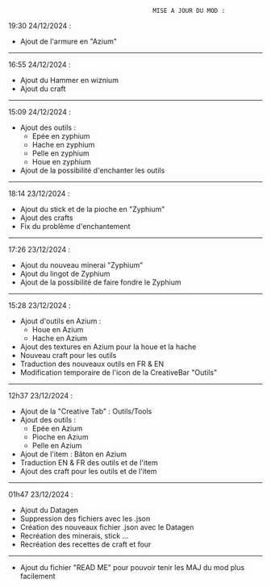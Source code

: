                                             MISE A JOUR DU MOD : 
19:30 24/12/2024 :
- Ajout de l'armure en "Azium"
------------------------------------------------------------------------------
16:55 24/12/2024 :
- Ajout du Hammer en wiznium
- Ajout du craft 
------------------------------------------------------------------------------
15:09 24/12/2024 :
- Ajout des outils :
  * Epée en zyphium
  * Hache en zyphium
  * Pelle en zyphium
  * Houe en zyphium
- Ajout de la possibilité d'enchanter les outils 
------------------------------------------------------------------------------
18:14 23/12/2024 :
- Ajout du stick et de la pioche en "Zyphium"
- Ajout des crafts
- Fix du problème d'enchantement 
------------------------------------------------------------------------------
17:26 23/12/2024 :
- Ajout du nouveau minerai "Zyphium"
- Ajout du lingot de Zyphium
- Ajout de la possibilité de faire fondre le Zyphium
------------------------------------------------------------------------------
15:28 23/12/2024 :
- Ajout d'outils en Azium :
  * Houe en Azium
  * Hache en Azium
- Ajout des textures en Azium pour la houe et la hache
- Nouveau craft pour les outils
- Traduction des nouveaux outils en FR & EN
- Modification temporaire de l'icon de la CreativeBar "Outils"
------------------------------------------------------------------------------
12h37 23/12/2024 :
- Ajout de la "Creative Tab" : Outils/Tools
- Ajout des outils :
  * Epée en Azium
  * Pioche en Azium
  * Pelle en Azium
- Ajout de l'item : Bâton en Azium
- Traduction EN & FR des outils et de l'item
- Ajout des craft pour les outils et de l'item 
------------------------------------------------------------------------------
01h47 23/12/2024 :
- Ajout du Datagen 
- Suppression des fichiers avec les .json
- Création des nouveaux fichier .json avec le Datagen
- Recréation des minerais, stick ...
- Recréation des recettes de craft et four 
------------------------------------------------------------------------------
- Ajout du fichier "READ ME" pour pouvoir tenir les MAJ du mod plus facilement
